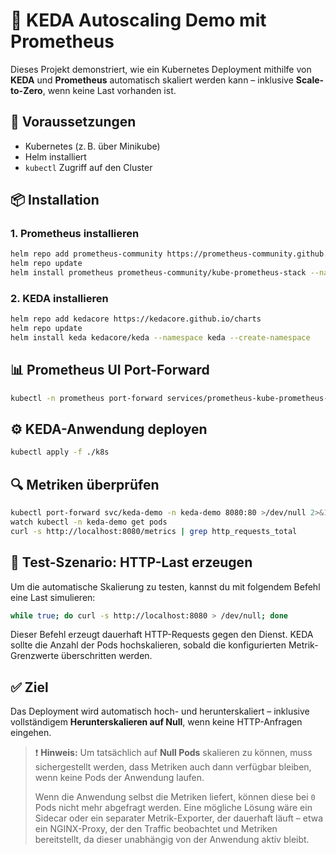 # 🚀 KEDA Autoscaling Demo mit Prometheus

Dieses Projekt demonstriert, wie ein Kubernetes Deployment mithilfe von **KEDA** und **Prometheus** automatisch skaliert werden kann – inklusive **Scale-to-Zero**, wenn keine Last vorhanden ist.

## 🔧 Voraussetzungen

- Kubernetes (z. B. über Minikube)
- Helm installiert
- `kubectl` Zugriff auf den Cluster

## 📦 Installation

### 1. Prometheus installieren

```bash
helm repo add prometheus-community https://prometheus-community.github.io/helm-charts
helm repo update
helm install prometheus prometheus-community/kube-prometheus-stack --namespace prometheus --create-namespace
```

### 2. KEDA installieren

```bash
helm repo add kedacore https://kedacore.github.io/charts
helm repo update
helm install keda kedacore/keda --namespace keda --create-namespace
```

## 📊 Prometheus UI Port-Forward

```bash
kubectl -n prometheus port-forward services/prometheus-kube-prometheus-prometheus 9090:9090  >/dev/null 2>&1 &
```

## ⚙️ KEDA-Anwendung deployen

```bash
kubectl apply -f ./k8s
```

## 🔍 Metriken überprüfen

```bash
kubectl port-forward svc/keda-demo -n keda-demo 8080:80 >/dev/null 2>&1 &
watch kubectl -n keda-demo get pods 
curl -s http://localhost:8080/metrics | grep http_requests_total
```

## 🧪 Test-Szenario: HTTP-Last erzeugen

Um die automatische Skalierung zu testen, kannst du mit folgendem Befehl eine Last simulieren:

```bash
while true; do curl -s http://localhost:8080 > /dev/null; done
```

Dieser Befehl erzeugt dauerhaft HTTP-Requests gegen den Dienst. KEDA sollte die Anzahl der Pods hochskalieren, sobald die konfigurierten Metrik-Grenzwerte überschritten werden.

## ✅ Ziel
Das Deployment wird automatisch hoch- und herunterskaliert – inklusive vollständigem **Herunterskalieren auf Null**, wenn keine HTTP-Anfragen eingehen.

> ❗ **Hinweis:** Um tatsächlich auf **Null Pods** skalieren zu können, muss sichergestellt werden, dass Metriken auch dann verfügbar bleiben, wenn keine Pods der Anwendung laufen. 
> 
> Wenn die Anwendung selbst die Metriken liefert, können diese bei `0` Pods nicht mehr abgefragt werden. Eine mögliche Lösung wäre ein Sidecar oder ein separater Metrik-Exporter, der dauerhaft läuft – etwa ein NGINX-Proxy, der den Traffic beobachtet und Metriken bereitstellt, da dieser unabhängig von der Anwendung aktiv bleibt.